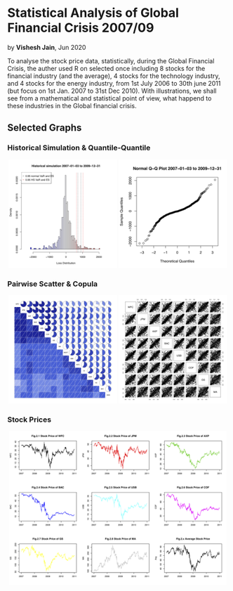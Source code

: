 # Statistical Analysis of Global Financial Crisis 2007/09
by **Vishesh Jain**, Jun 2020 

To analyse the stock price data, statistically, during the Global Financial Crisis, the auther
used R on selected once including 8 stocks for the financial industry (and the average), 4
stocks for the technology industry, and 4 stocks for the energy industry, from 1st July 2006
to 30th june 2011 (but focus on 1st Jan. 2007 to 31st Dec 2010). With illustrations, we shall
see from a mathematical and statistical point of view, what happend to these industries in
the Global financial crisis.

## Selected Graphs

### Historical Simulation & Quantile-Quantile
<p align="center">
  <img src="/HistoricalSimulation200709sq.png" width="49%">
  <img src="/NormalQQPlot200709sq.png" width="49%">
</p>

### Pairwise Scatter & Copula
<p align="center">
  <img src="/PairWiseScatterPlotForAllPie.png" width="49%">
  <img src="/CopulaY.png" width="49%">
  
</p>

### Stock Prices
<p align="center">
  <img src="/FinancialStockPrice.png" width="98.5%">
</p>
